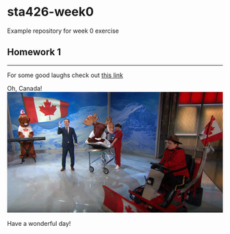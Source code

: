 # sta426-week0

Example repository for week 0 exercise 


## Homework 1
---

For some good laughs check out [this link](https://youtu.be/l-5vD5YVLv8 "WHCA 2016")


Oh, Canada!
![This is an image.](canada.gif) 



Have a wonderful day!